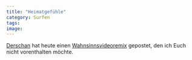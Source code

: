 ```yaml
---
title: "Heimatgefühle"
category: Surfen
tags: 
image: 
---
```


[Derschan](http://derschan.blogspot.com) hat heute einen [Wahnsinnsvideoremix](http://derschan.blogspot.com/2007/08/samma.html) gepostet, den ich Euch nicht vorenthalten möchte.